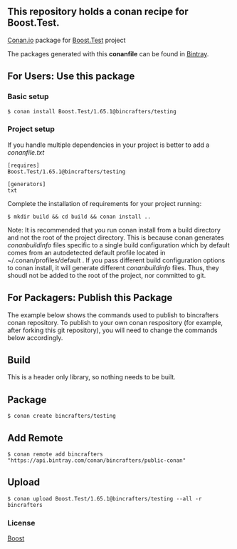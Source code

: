 ## This repository holds a conan recipe for Boost.Test.

[Conan.io](https://conan.io) package for [Boost.Test](https://github.com/Boostorg/Test) project

The packages generated with this **conanfile** can be found in [Bintray](https://bintray.com/bincrafters/public-conan/Boost.Test%3Abincrafters).

## For Users: Use this package

### Basic setup

    $ conan install Boost.Test/1.65.1@bincrafters/testing

### Project setup

If you handle multiple dependencies in your project is better to add a *conanfile.txt*

    [requires]
    Boost.Test/1.65.1@bincrafters/testing

    [generators]
    txt

Complete the installation of requirements for your project running:</small></span>

    $ mkdir build && cd build && conan install ..
	
Note: It is recommended that you run conan install from a build directory and not the root of the project directory.  This is because conan generates *conanbuildinfo* files specific to a single build configuration which by default comes from an autodetected default profile located in ~/.conan/profiles/default .  If you pass different build configuration options to conan install, it will generate different *conanbuildinfo* files.  Thus, they shoudl not be added to the root of the project, nor committed to git. 

## For Packagers: Publish this Package

The example below shows the commands used to publish to bincrafters conan repository. To publish to your own conan respository (for example, after forking this git repository), you will need to change the commands below accordingly. 

## Build  

This is a header only library, so nothing needs to be built.

## Package 

    $ conan create bincrafters/testing
	
## Add Remote

	$ conan remote add bincrafters "https://api.bintray.com/conan/bincrafters/public-conan"

## Upload

    $ conan upload Boost.Test/1.65.1@bincrafters/testing --all -r bincrafters

### License
[Boost](LICENSE)
